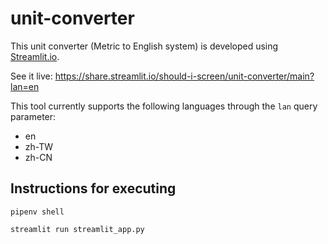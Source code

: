 # unit-converter

This unit converter (Metric to English system) is developed using [Streamlit.io](https://streamlit.io/).

See it live: https://share.streamlit.io/should-i-screen/unit-converter/main?lan=en

This tool currently supports the following languages through the `lan` query parameter:
- en
- zh-TW
- zh-CN


## Instructions for executing

```
pipenv shell
```


```
streamlit run streamlit_app.py
```
